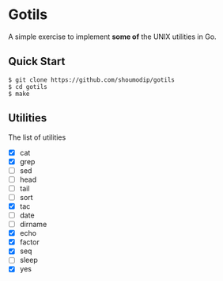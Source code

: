 # Gotils
A simple exercise to implement **some of** the UNIX utilities in Go.

## Quick Start
```console
$ git clone https://github.com/shoumodip/gotils
$ cd gotils
$ make
```

## Utilities
The list of utilities

- [X] cat
- [X] grep
- [ ] sed
- [ ] head
- [ ] tail
- [ ] sort
- [X] tac
- [ ] date
- [ ] dirname
- [X] echo
- [X] factor
- [X] seq
- [ ] sleep
- [X] yes
